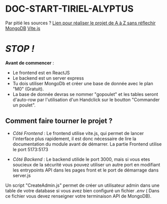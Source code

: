 # DOC-START-TIRIEL-ALYPTUS
Par pitié les sources ?
[Lien pour réaliser le projet de A à Z sans réflechir](https://youtu.be/dQw4w9WgXcQ?si=J9u2nZ0FI59H173m)
[MongoDB](https://www.mongodb.com/fr-fr)
[Vite.js](https://vitejs.dev/)

# *STOP !*
**Avant de commencer** :
- Le frontend est en ReactJS
- Le backend est un server express
- Tu dois utiliser MongoDb et créer une base de donnée avec le plan "M0" (Gratuit).
- La base de donnée devras se nommer "gopoulet" et les tables seront d'auto-row par l'utilisation d'un Handclick sur le boutton "Commander un poulet".

## Comment faire tourner le projet ?

- *Côté Frontend* :
  Le frontend utilise vite.js, qui permet de lancer l'interface plus rapidement, il est donc nécessaire de lire la documentation du module avant de démarrer.
La partie Frontend utilise le port 5173:5173

- *Côté Backend* :
Le backend utilide le port 3000, mais si vous etes soucieux de la sécurité vous pouvez utiliser un autre port en modifiant les entrypoints API dans les pages front et le port de démarrage dans server.js

Un script "CreateAdmin.js" permet de créer un utilisateur admin dans une table de votre database si vous avez bien configuré un fichier *.env* ( Dans ce fichier vous devez renseigner votre terminaison API de MongoDB). 


